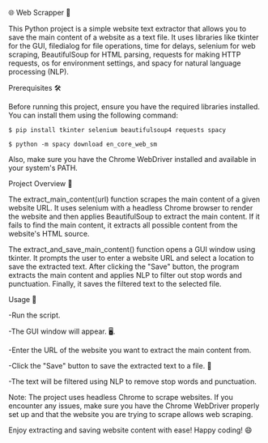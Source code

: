 🌐 Web Scrapper 📝

This Python project is a simple website text extractor that allows you to save the main content of a website as a text file. It uses libraries like tkinter for the GUI, filedialog for file operations, time for delays, selenium for web scraping, BeautifulSoup for HTML parsing, requests for making HTTP requests, os for environment settings, and spacy for natural language processing (NLP).

Prerequisites 🛠️

Before running this project, ensure you have the required libraries installed. You can install them using the following command:



```
$ pip install tkinter selenium beautifulsoup4 requests spacy

$ python -m spacy download en_core_web_sm
```




Also, make sure you have the Chrome WebDriver installed and available in your system's PATH.

Project Overview 📝

The extract_main_content(url) function scrapes the main content of a given website URL. It uses selenium with a headless Chrome browser to render the website and then applies BeautifulSoup to extract the main content. If it fails to find the main content, it extracts all possible content from the website's HTML source.

The extract_and_save_main_content() function opens a GUI window using tkinter. It prompts the user to enter a website URL and select a location to save the extracted text. After clicking the "Save" button, the program extracts the main content and applies NLP to filter out stop words and punctuation. Finally, it saves the filtered text to the selected file.

Usage 🚀


-Run the script.

-The GUI window will appear. 🖥️.

-Enter the URL of the website you want to extract the main content from.

-Click the "Save" button to save the extracted text to a file. 💾

-The text will be filtered using NLP to remove stop words and punctuation.


Note: The project uses headless Chrome to scrape websites. If you encounter any issues, make sure you have the Chrome WebDriver properly set up and that the website you are trying to scrape allows web scraping.

Enjoy extracting and saving website content with ease! Happy coding! 😄
